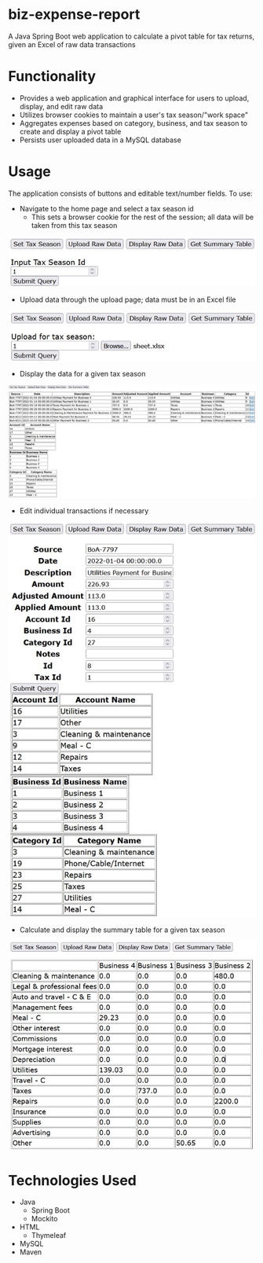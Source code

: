 # biz-expense-report
A Java Spring Boot web application to calculate a pivot table for tax returns, given an Excel of raw data transactions
# Functionality
* Provides a web application and graphical interface for users to upload, display, and edit raw data
* Utilizes browser cookies to maintain a user's tax season/"work space"
* Aggregates expenses based on category, business, and tax season to create and display a pivot table
* Persists user uploaded data in a MySQL database
# Usage
The application consists of buttons and editable text/number fields. To use:
* Navigate to the home page and select a tax season id
  * This sets a browser cookie for the rest of the session; all data will be taken from this tax season

<picture>
  <img alt="home" src="https://github.com/JustATangMan/biz-expense-report/blob/main/docs/home.jpg">
 </picture>
 
* Upload data through the upload page; data must be in an Excel file

 <picture>
  <img alt="upload" src="https://github.com/JustATangMan/biz-expense-report/blob/main/docs/upload.jpg">
 </picture>

* Display the data for a given tax season

<picture>
  <img alt="display" src="https://github.com/JustATangMan/biz-expense-report/blob/main/docs/display.jpg">
 </picture>

* Edit individual transactions if necessary

 <picture>
  <img alt="edit" src="https://github.com/JustATangMan/biz-expense-report/blob/main/docs/edit.jpg">
 </picture>

* Calculate and display the summary table for a given tax season

 <picture>
  <img alt="summary" src="https://github.com/JustATangMan/biz-expense-report/blob/main/docs/summary.jpg">
 </picture>

# Technologies Used
* Java
  * Spring Boot
  * Mockito
* HTML
  * Thymeleaf
* MySQL
* Maven
